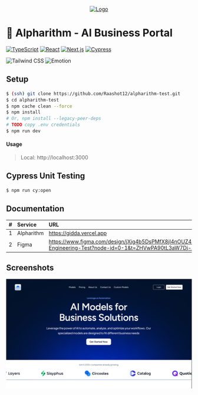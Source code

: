 <p align="center">
  <a href="https://gidda.vercel.app" target="blank">
    <img src="./public/favicon.svg" width="100" alt="Logo" />
  </a>
</p>

# 🚀 Alpharithm - AI Business Portal

[![TypeScript](https://img.shields.io/badge/TypeScript-5.7-blue.svg)](https://www.typescriptlang.org/docs/handbook/2/everyday-types.html)
[![React](https://img.shields.io/badge/React-19.0-58c4dc.svg)](https://react.dev/learn/start-a-new-react-project)
[![Next.js](https://img.shields.io/badge/Next.js-15.1.7-000.svg)](https://nextjs.org/docs/getting-started/installation)
[![Cypress](https://img.shields.io/badge/Cypress-13.9.0-17202C.svg)](https://docs.cypress.io/guides/overview/why-cypress)

![Tailwind CSS](https://img.shields.io/badge/Tailwind_CSS-38B2AC?style=for-the-badge&logo=tailwind-css&logoColor=white)
![Emotion](https://img.shields.io/badge/Emotion-DB7093?style=for-the-badge&logo=emotion&logoColor=white)

## Setup

```sh
$ (ssh) git clone https://github.com/Raashot12/alpharithm-test.git
$ cd alpharithm-test
$ npm cache clean --force
$ npm install
# Or, npm install --legacy-peer-deps
# TODO copy .env credentials
$ npm run dev
```

#### Usage

> Local: http://localhost:3000

## Cypress Unit Testing

```sh
$ npm run cy:open
```

## Documentation

|   # | Service | URL                                                                                                                                           |
| --: | :------ | :-------------------------------------------------------------------------------------------------------------------------------------------- |
|   1 | Alpharithm   | https://gidda.vercel.app                                                                                                                      |
|   2 | Figma   | https://www.figma.com/design/jXjg4b5DsPMfX8jI4nOUZ4/Frontend-Engineering-Test?node-id=0-1&t=ZHVwPA90tL3aW7Dj-1                              |

## Screenshots

![Home Page](screenshots/alpha-home-page.PNG)


